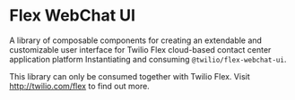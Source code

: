 # Flex WebChat UI

A library of composable components for creating an extendable and customizable user interface for Twilio Flex cloud-based contact center application platform
Instantiating and consuming `@twilio/flex-webchat-ui`.

This library can only be consumed together with Twilio Flex. Visit http://twilio.com/flex to find out more.